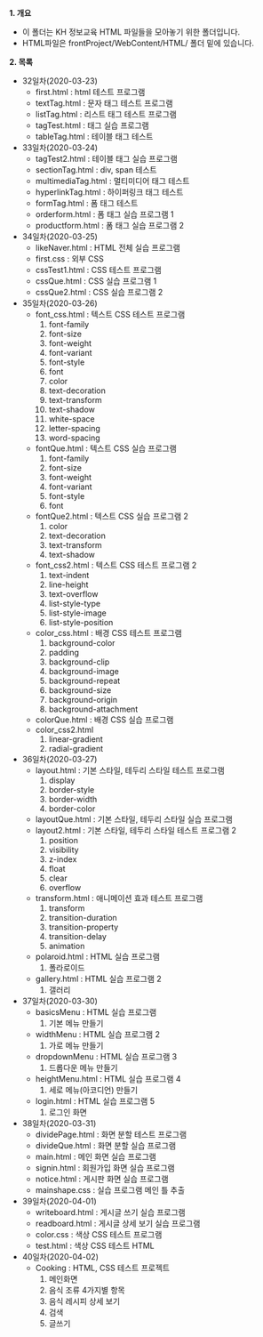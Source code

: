 **1. 개요**
- 이 폴더는 KH 정보교육 HTML 파일들을 모아놓기 위한 폴더입니다.
- HTML파일은 frontProject/WebContent/HTML/ 폴더 밑에 있습니다.

**2. 목록**
- 32일차(2020-03-23)
  - first.html : html 테스트 프로그램
  - textTag.html : 문자 태그 테스트 프로그램
  - listTag.html : 리스트 태그 테스트 프로그램
  - tagTest.html : 태그 실습 프로그램
  - tableTag.html : 테이블 태그 테스트 
- 33일차(2020-03-24)
  - tagTest2.html : 테이블 태그 실습 프로그램
  - sectionTag.html : div, span 테스트
  - multimediaTag.html : 멀티미디어 태그 테스트
  - hyperlinkTag.html : 하이퍼링크 태그 테스트
  - formTag.html : 폼 태그 테스트
  - orderform.html : 폼 태그 실습 프로그램 1
  - productform.html : 폼 태그 실습 프로그램 2
- 34일차(2020-03-25)
  - likeNaver.html : HTML 전체 실습 프로그램
  - first.css : 외부 CSS
  - cssTest1.html : CSS 테스트 프로그램
  - cssQue.html : CSS 실습 프로그램 1
  - cssQue2.html : CSS 실습 프로그램 2
- 35일차(2020-03-26)
  - font_css.html : 텍스트 CSS 테스트 프로그램
    1. font-family
    2. font-size
    3. font-weight
    4. font-variant
    5. font-style
    6. font
    7. color
    8. text-decoration
    9. text-transform
    10. text-shadow
    11. white-space
    12. letter-spacing
    13. word-spacing
  - fontQue.html : 텍스트 CSS 실습 프로그램
    1. font-family
    2. font-size
    3. font-weight
    4. font-variant
    5. font-style
    6. font
  - fontQue2.html : 텍스트 CSS 실습 프로그램 2
    1. color
    2. text-decoration
    3. text-transform
    4. text-shadow
  - font_css2.html : 텍스트 CSS 테스트 프로그램 2
    1. text-indent
    2. line-height
    3. text-overflow
    4. list-style-type
    5. list-style-image
    6. list-style-position
  - color_css.html : 배경 CSS 테스트 프로그램
    1. background-color
    2. padding
    3. background-clip
    4. background-image
    5. background-repeat
    6. background-size
    7. background-origin
    8. background-attachment
  - colorQue.html : 배경 CSS 실습 프로그램
  - color_css2.html
    1. linear-gradient
    2. radial-gradient
- 36일차(2020-03-27)
  - layout.html : 기본 스타일, 테두리 스타일 테스트 프로그램
    1. display
    2. border-style
    3. border-width
    4. border-color
  - layoutQue.html : 기본 스타일, 테두리 스타일 실습 프로그램
  - layout2.html : 기본 스타일, 테두리 스타일 테스트 프로그램 2
    1. position
    2. visibility
    3. z-index
    4. float
    5. clear
    6. overflow
  - transform.html : 애니메이션 효과 테스트 프로그램
    1. transform
    2. transition-duration
    3. transition-property
    4. transition-delay
    5. animation
  - polaroid.html : HTML 실습 프로그램
    1. 폴라로이드
  - gallery.html : HTML 실습 프로그램 2
    1. 갤러리
- 37일차(2020-03-30)
  - basicsMenu : HTML 실습 프로그램
    1. 기본 메뉴 만들기
  - widthMenu : HTML 실습 프로그램 2
    1. 가로 메뉴 만들기
  - dropdownMenu : HTML 실습 프로그램 3
    1. 드롭다운 메뉴 만들기
  - heightMenu.html : HTML 실습 프로그램 4
    1. 세로 메뉴(아코디언) 만들기
  - login.html : HTML 실습 프로그램 5
    1. 로그인 화면 
- 38일차(2020-03-31)
  - dividePage.html : 화면 분할 테스트 프로그램
  - divideQue.html : 화면 분할 실습 프로그램
  - main.html : 메인 화면 실습 프로그램
  - signin.html : 회원가입 화면 실습 프로그램
  - notice.html : 게시판 화면 실습 프로그램
  - mainshape.css : 실습 프로그램 메인 틀 추출
- 39일차(2020-04-01)
  - writeboard.html : 게시글 쓰기 실습 프로그램
  - readboard.html : 게시글 상세 보기 실습 프로그램
  - color.css : 색상 CSS 테스트 프로그램
  - test.html : 색상 CSS 테스트 HTML 
- 40일차(2020-04-02)
  - Cooking : HTML, CSS 테스트 프로젝트
    1. 메인화면
    2. 음식 조류 4가지별 항목
    3. 음식 레시피 상세 보기
    4. 검색
    5. 글쓰기

